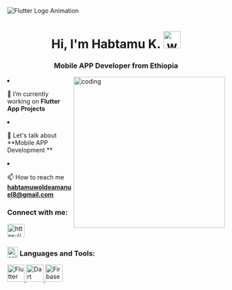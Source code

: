 ![Flutter Logo Animation](https://assets9.lottiefiles.com/render/kf-lgt1fm8573.gif)

<h1 align="center">
  Hi, I'm Habtamu K. <img src="https://user-images.githubusercontent.com/74038190/214644152-52f47eb3-5e31-4f47-8758-05c9468d5596.gif" alt="wave" width="40"/>
</h1>
<h3 align="center">Mobile APP Developer from Ethiopia</h3>
<img align="right" alt="coding" width="350" src="https://user-images.githubusercontent.com/74038190/212284145-bf2c01a8-c448-4f1a-b911-996024c84606.gif"


- 🔭 I’m currently working on **Flutter App Projects**

- 💬 Let's talk about **Mobile APP Development **

- 📫 How to reach me **habtamuwoldeamanuel8@gmail.com**

<h3 align="left">Connect with me:</h3>
<p align="left">
<a href="https://www.linkedin.com/in/habtamu-ketema/" target="blank"><img align="center" src="https://raw.githubusercontent.com/rahuldkjain/github-profile-readme-generator/master/src/images/icons/Social/linked-in-alt.svg" alt="https://www.linkedin.com/in/habtamu-ketema/" height="30" width="40" /></a>
</p>

<h3 align="left">
  <sub><img src="https://user-images.githubusercontent.com/74038190/212284087-bbe7e430-757e-4901-90bf-4cd2ce3e1852.gif" alt="animated logo" width="25"/></sub> Languages and Tools:
</h3>

<p align="left"> <a href="https://flutter.dev/" target="_blank" rel="noreferrer"> <img src="https://www.vectorlogo.zone/logos/flutterio/flutterio-icon.svg" alt="Flutter" width="40" height="40"/> </a> <a href="https://dart.dev/" target="_blank" rel="noreferrer"> <img src="https://www.vectorlogo.zone/logos/flutterio/flutterio-icon.svg" alt="Dart" width="40" height="40"/> </a> </a> <a href="https://firebase.google.com/" target="_blank" rel="noreferrer"> <img src="https://www.vectorlogo.zone/logos/firebase/firebase-icon.svg" alt="Firbase" width="40" height="40"/> </a> 



